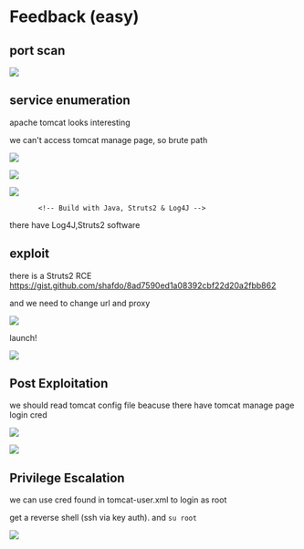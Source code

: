# Feedback (easy)

## port scan

![](feedback\(easy\)/walkthrough\_20240409163928953.png)

## service enumeration

apache tomcat looks interesting

we can't access tomcat manage page, so brute path

![](feedback\(easy\)/walkthrough\_20240409170033880.png)

![](feedback\(easy\)/walkthrough\_20240409170111102.png)

![](feedback\(easy\)/walkthrough\_20240409170247355.png)

```
       <!-- Build with Java, Struts2 & Log4J -->
```

there have Log4J,Struts2 software

## exploit

there is a Struts2 RCE https://gist.github.com/shafdo/8ad7590ed1a08392cbf22d20a2fbb862

and we need to change url and proxy

![](feedback\(easy\)/walkthrough\_20240409171250677.png)

launch!

![](feedback\(easy\)/walkthrough\_20240409170906835.png)

## Post Exploitation

we should read tomcat config file beacuse there have tomcat manage page login cred

![](feedback\(easy\)/walkthrough\_20240409171215560.png)

![](feedback\(easy\)/walkthrough\_20240409171321964.png)

## Privilege Escalation

we can use cred found in tomcat-user.xml to login as root

get a reverse shell (ssh via key auth). and `su root`

![](feedback\(easy\)/walkthrough\_20240409171659793.png)
